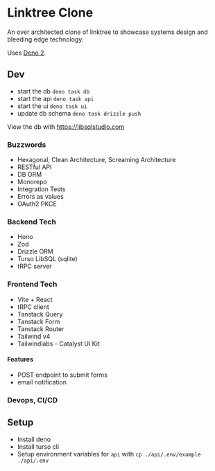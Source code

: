 # Linktree Clone

An over architected clone of linktree to showcase systems design and bleeding
edge technology.

Uses [Deno 2](https://deno.com/).

## Dev

- start the db `deno task db`
- start the api `deno task api`
- start the ui `deno task ui`
- update db schema `deno task drizzle push`

View the db with https://libsqlstudio.com

### Buzzwords

- Hexagonal, Clean Architecture, Screaming Architecture
- RESTful API
- DB ORM
- Monorepo
- Integration Tests
- Errors as values
- OAuth2 PKCE

### Backend Tech

- Hono
- Zod
- Drizzle ORM
- Turso LibSQL (sqlite)
- tRPC server

### Frontend Tech

- Vite + React
- tRPC client
- Tanstack Query
- Tanstack Form
- Tanstack Router
- Tailwind v4
- Tailwindlabs - Catalyst UI Kit

#### Features

- POST endpoint to submit forms
- email notification

### Devops, CI/CD

## Setup

- Install deno
- Install turso cli
- Setup environment variables for `api` with `cp ./api/.env/example ./api/.env`
